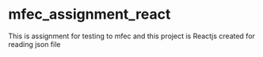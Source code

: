 # mfec_assignment_react
This is assignment for testing to mfec
and this project is Reactjs created for reading json file
